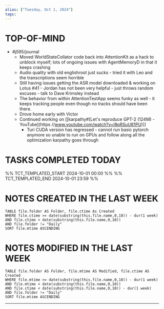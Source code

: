 ```yaml
---
alias: ["Tuesday, Oct 1, 2024"]
tags: 
---
```

# TOP-OF-MIND
- #j595/journal 
	- Moved WorldStateCollator code back into AttentionKit as a hack to unblock myself; lots of ongoing issues with AgentMemoryD in that it keeps crashing
	- Audio quality with old englishroot just sucks - tried it with Leo and the transcriptions seem horrible
	- Still having issues getting the ASR model downloaded & working on Lotus #41 - Jordan has not been very helpful - just throws random excuses - talk to Dave Krimsley instead
	- The behavior from within AttentionTestApp seems funky as well - it keeps tracking people even though no tracks should have been there.
	- Drove home early with Victor
	- Continued working on [[karpathy#[Let's reproduce GPT-2 (124M) - YouTube](https //www.youtube.com/watch?v=l8pRSuU81PU)]]
		- Turi CUDA version has regressed - cannot run basic pytorch anymore so unable to run on GPUs and follow along all the optimization karpathy goes through

# TASKS COMPLETED TODAY
%% TCT_TEMPLATED_START 2024-10-01 00:00 %%
%% TCT_TEMPLATED_END 2024-10-01 23:59 %%


# NOTES CREATED IN THE LAST WEEK
``` dataview
TABLE file.folder AS Folder, file.ctime As Created
WHERE file.ctime >= date(substring(this.file.name,0,10)) - dur(1 week) 
AND file.ctime < date(substring(this.file.name,0,10)) 
AND file.folder != "Daily"
SORT file.mtime ASCENDING
```

# NOTES MODIFIED IN THE LAST WEEK
``` dataview
TABLE file.folder AS Folder, file.mtime AS Modified, file.ctime AS Created
WHERE file.mtime >= date(substring(this.file.name,0,10)) - dur(1 week)
AND file.mtime < date(substring(this.file.name,0,10))
AND file.ctime < date(substring(this.file.name,0,10)) - dur(1 week)
AND file.folder != "Daily"
SORT file.mtime ASCENDING
```
---

